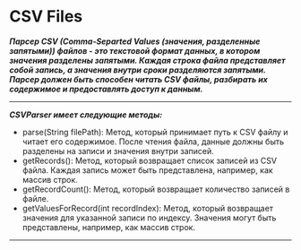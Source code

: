 <h1>CSV Files</h1>


***Парсер CSV (Comma-Separted Values (значения, разделенные запятыми)) файлов - это текстовой формат данных, в котором значения разделены запятыми. Каждая строка файла представляет собой запись, а значения внутри сроки разделяются запятыми. Парсер должен быть способен читать CSV файлы, разбирать их содержимое и предоставлять доступ к данным.***

---
***CSVParser имеет следующие методы:***

- parse(String filePath): Метод, который принимает путь к CSV файлу и читает его содержимое. После чтения файла, данные должны быть разделены на записи и значения внутри записей.
- getRecords(): Метод, который возвращает список записей из CSV файла. Каждая запись может быть представлена, например, как массив строк.
- getRecordCount(): Метод, который возвращает количество записей в файле.
- getValuesForRecord(int recordIndex): Метод, который возвращает значения для указанной записи по индексу. Значения могут быть представлены, например, как массив строк.
---
